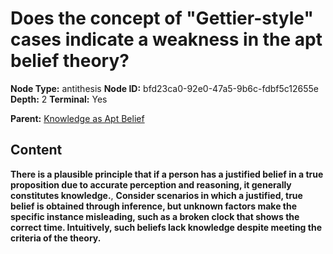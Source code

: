 # Does the concept of "Gettier-style" cases indicate a weakness in the apt belief theory?

**Node Type:** antithesis
**Node ID:** bfd23ca0-92e0-47a5-9b6c-fdbf5c12655e
**Depth:** 2
**Terminal:** Yes

**Parent:** [Knowledge as Apt Belief](knowledge-as-apt-belief.md)

## Content

**There is a plausible principle that if a person has a justified belief in a true proposition due to accurate perception and reasoning, it generally constitutes knowledge.**, **Consider scenarios in which a justified, true belief is obtained through inference, but unknown factors make the specific instance misleading, such as a broken clock that shows the correct time. Intuitively, such beliefs lack knowledge despite meeting the criteria of the theory.**
